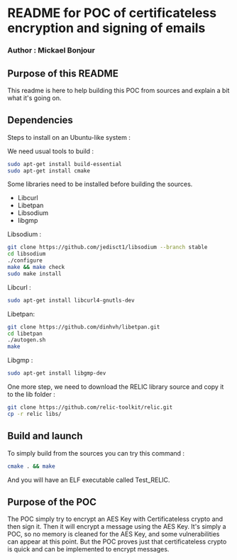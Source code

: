 # README for POC of certificateless encryption and signing of emails
### Author : Mickael Bonjour

## Purpose of this README
This readme is here to help building this POC from sources and explain a bit what it's going on.
## Dependencies
Steps to install on an Ubuntu-like system :

We need usual tools to build :
```bash
sudo apt-get install build-essential
sudo apt-get install cmake
```
Some libraries need to be installed before building the sources.

- Libcurl
- Libetpan
- Libsodium
- libgmp

Libsodium :
```bash
git clone https://github.com/jedisct1/libsodium --branch stable
cd libsodium
./configure
make && make check
sudo make install
```
Libcurl :
```bash
sudo apt-get install libcurl4-gnutls-dev
```
Libetpan:
```bash
git clone https://github.com/dinhvh/libetpan.git
cd libetpan
./autogen.sh
make
```
Libgmp :
```bash
sudo apt-get install libgmp-dev
```

One more step, we need to download the RELIC library source and copy it to the lib folder :
```bash
git clone https://github.com/relic-toolkit/relic.git
cp -r relic libs/
```
## Build and launch
To simply build from the sources you can try this command :
```bash
cmake . && make
```
And you will have an ELF executable called Test_RELIC.

## Purpose of the POC
The POC simply try to encrypt an AES Key with Certificateless crypto and then sign it.
Then it will encrypt a message using the AES Key. It's simply a POC, so no memory is cleaned for the AES Key, and some vulnerabilities can appear at this point.
But the POC proves just that certificateless crypto is quick and can be implemented to encrypt messages.
